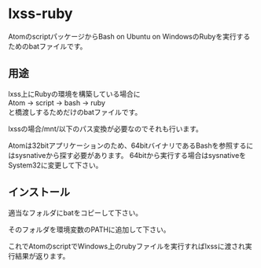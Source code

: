 # lxss-ruby

AtomのscriptパッケージからBash on Ubuntu on WindowsのRubyを実行するためのbatファイルです。

## 用途

lxss上にRubyの環境を構築している場合に  
Atom -> script -> bash -> ruby  
と橋渡しするためだけのbatファイルです。

lxssの場合/mnt/以下のパス変換が必要なのでそれも行います。

Atomは32bitアプリケーションのため、64bitバイナリであるBashを参照するにはsysnativeから探す必要があります。
64bitから実行する場合はsysnativeをSystem32に変更して下さい。

## インストール

適当なフォルダにbatをコピーして下さい。

そのフォルダを環境変数のPATHに追加して下さい。

これでAtomのscriptでWindows上のrubyファイルを実行すればlxssに渡され実行結果が返ります。
